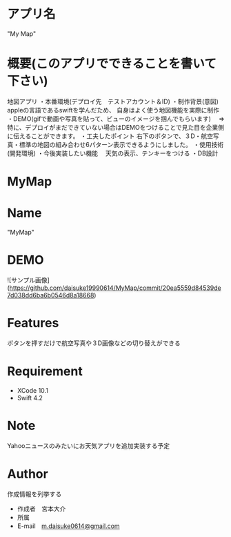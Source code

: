 # アプリ名
"My Map"

# 概要(このアプリでできることを書いて下さい)
地図アプリ
・本番環境(デプロイ先　テストアカウント＆ID)
・制作背景(意図)
appleの言語であるswiftを学んだため、
自身はよく使う地図機能を実際に制作
・DEMO(gifで動画や写真を貼って、ビューのイメージを掴んでもらいます)
　⇒特に、デプロイがまだできていない場合はDEMOをつけることで見た目を企業側に伝えることができます。
・工夫したポイント
右下のボタンで、３D・航空写真・標準の地図の組み合わせ6パターン表示できるようにしました。
・使用技術(開発環境)
・今後実装したい機能
　天気の表示、テンキーをつける
・DB設計

# MyMap

# Name
 
"MyMap"
 

 
# DEMO
 
![サンプル画像]　(https://github.com/daisuke19990614/MyMap/commit/20ea5559d84539de7d038dd6ba6b0546d8a18668)
 
# Features
 
ボタンを押すだけで航空写真や３D画像などの切り替えができる
 
# Requirement
 

* XCode 10.1
* Swift 4.2
 


 
# Note
 
Yahooニュースのみたいにお天気アプリを追加実装する予定
 
# Author
 
作成情報を列挙する
 
* 作成者　宮本大介
* 所属
* E-mail　m.daisuke0614@gmail.com
 

